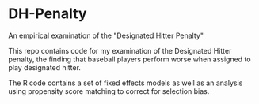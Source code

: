 # DH-Penalty
An empirical examination of the "Designated Hitter Penalty"

This repo contains code for my examination of the Designated Hitter penalty, the finding that baseball players perform worse when assigned to play designated hitter.

The R code contains a set of fixed effects models as well as an analysis using propensity score matching to correct for selection bias.
